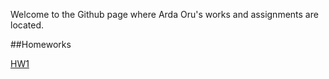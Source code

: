 Welcome to the Github page where Arda Oru's works and assignments are located.

##Homeworks

[HW1](https://bu-ie-360.github.io/spring24-ardaoru/hw1_360.html)



